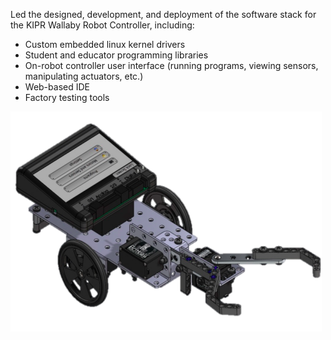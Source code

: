 Led the designed, development, and deployment of the software stack for the KIPR Wallaby Robot Controller, including:
  - Custom embedded linux kernel drivers
  - Student and educator programming libraries
  - On-robot controller user interface (running programs, viewing sensors, manipulating actuators, etc.)
  - Web-based IDE
  - Factory testing tools

<img src="/wallaby.png" class="embedded-image" height="auto" />
